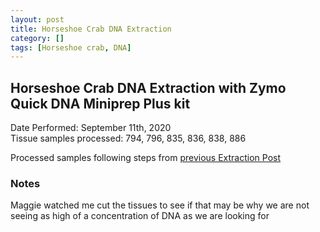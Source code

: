 ```yaml
---
layout: post
title: Horseshoe Crab DNA Extraction
category: []
tags: [Horseshoe crab, DNA]
---
```

## Horseshoe Crab DNA Extraction with Zymo Quick DNA Miniprep Plus kit
Date Performed: September 11th, 2020\
Tissue samples processed: 794, 796, 835, 836, 838, 886

Processed samples following steps from [previous Extraction Post](https://njameral.github.io/Ameral_Lab_Notebook/Horseshoe-Crab-DNA-Extraction-1/)

### Notes
Maggie watched me cut the tissues to see if that may be why we are not seeing as high of a concentration of DNA as we are looking for

